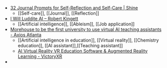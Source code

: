 - [32 Journal Prompts for Self-Reflection and Self-Care | Shine](https://advice.theshineapp.com/articles/32-journal-prompts-for-self-reflection-and-self-care/)
	- [[Self-care]], [[Journal]], [[Reflection]]
- [I Will Luddite AI – Robert Kingett](https://robertkingett.com/posts/6593/)
	- [[Artificial intelligence]], [[Ableism]], [[Job application]]
- [Morehouse to be the first university to use virtual AI teaching assistants - Axios Atlanta](https://www.axios.com/local/atlanta/2024/07/04/morehouse-ai-teaching-assistants)
	- [[Artificial intelligence in education]], [[Virtual reality]], [[Chemistry education]], [[AI assistant]],[[Teaching assistant]]
	- [AI Virtual Reality VR Education Software & Augmented Reality Learning - VictoryXR](https://www.victoryxr.com/AI/)
-